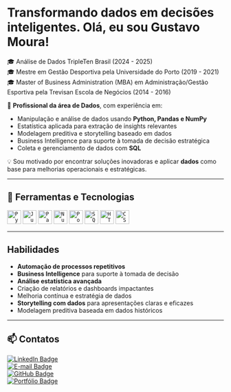 # Transformando dados em decisões inteligentes. Olá, eu sou Gustavo Moura!

🎓 Análise de Dados TripleTen Brasil (2024 - 2025)  
🎓 Mestre em Gestão Desportiva pela Universidade do Porto (2019 - 2021)  
🎓 Master of Business Administration (MBA) em Administração/Gestão Esportiva pela Trevisan Escola de Negócios (2014 - 2016)  

💼 **Profissional da área de Dados**, com experiência em:  
- Manipulação e análise de dados usando **Python, Pandas e NumPy**  
- Estatística aplicada para extração de insights relevantes  
- Modelagem preditiva e storytelling baseado em dados  
- Business Intelligence para suporte à tomada de decisão estratégica  
- Coleta e gerenciamento de dados com **SQL**  

💡 Sou motivado por encontrar soluções inovadoras e aplicar **dados** como base para melhorias operacionais e estratégicas.

---

## 💼 Ferramentas e Tecnologias

<code><img height="32" src="https://cdn.jsdelivr.net/gh/devicons/devicon/icons/python/python-original.svg" alt="Python" /></code>
<code><img height="32" src="https://cdn.jsdelivr.net/gh/devicons/devicon/icons/jupyter/jupyter-original.svg" alt="Jupyter" /></code>
<code><img height="32" src="https://cdn.jsdelivr.net/gh/devicons/devicon/icons/pandas/pandas-original.svg" alt="Pandas" /></code>
<code><img height="32" src="https://cdn.jsdelivr.net/gh/devicons/devicon/icons/numpy/numpy-original.svg" alt="NumPy" /></code>
<code><img height="32" src="https://www.vectorlogo.zone/logos/microsoft_powerbi/microsoft_powerbi-icon.svg" alt="Power BI" /></code>
<code><img height="32" src="https://cdn-icons-png.flaticon.com/512/2772/2772165.png" alt="SQL" /></code>
<code><img height="32" src="https://cdn.jsdelivr.net/gh/devicons/devicon/icons/html5/html5-original.svg" alt="HTML5" /></code>
<code><img height="32" src="https://cdn.jsdelivr.net/gh/devicons/devicon/icons/css3/css3-original.svg" alt="CSS3" /></code>

---

## Habilidades  
- **Automação de processos repetitivos**  
- **Business Intelligence** para suporte à tomada de decisão  
- **Análise estatística avançada**  
- Criação de relatórios e dashboards impactantes  
- Melhoria contínua e estratégia de dados  
- **Storytelling com dados** para apresentações claras e eficazes  
- Modelagem preditiva baseada em dados históricos  

---

## 📫 Contatos  

[![LinkedIn Badge](https://img.shields.io/badge/LinkedIn-0077B5?style=for-the-badge&logo=linkedin&logoColor=white)](https://www.linkedin.com/in/mourahsgustavo/)  
[![E-mail Badge](https://img.shields.io/badge/-Email-D14836?style=for-the-badge&logo=gmail&logoColor=white)](mailto:guga.h.s.moura@gmail.com)  
[![GitHub Badge](https://img.shields.io/badge/GitHub-181717?style=for-the-badge&logo=github&logoColor=white)](https://github.com/GMouraBFR)  
[![Portfólio Badge](https://img.shields.io/badge/Portf%C3%B3lio-4CAF50?style=for-the-badge&logo=notion&logoColor=white)](https://goldenrod-clam-1b4.notion.site/Portf-lio-do-Gustavo-Moura-190d13cdb33080c49515dc9ea8f00c15)  







